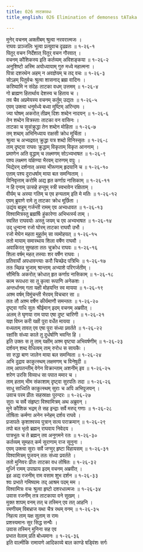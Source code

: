 ```yaml
---
title: 026 ताटकावधः
title_english: 026 Elimination of demoness tATaka

---
```

मुनेर् वचनम् अक्लीबम् श्रुत्वा नरवरात्मजः ।  
राघवः प्राञ्जलिः भूत्वा प्रत्युवाच दृढव्रतः ॥ १-२६-१  
पितुर् वचन निर्देशात् पितुर् वचन गौरवात् ।  
वचनम् कौशिकस्य इति कर्तव्यम् अविशङ्कया ॥ १-२६-२  
अनुशिष्टो अस्मि अयोध्यायाम् गुरु मध्ये महात्मना ।  
पित्रा दशरथेन अहम् न अवज्ञेयम् च तद् वचः ॥ १-२६-३  
सोऽहम् पितुर्वचः श्रुत्वा शासनाद् ब्रह्म वादिनः ।  
करिष्यामि न संदेहः ताटका वधम् उत्तमम् ॥ १-२६-४  
गो ब्राह्मण हितार्थाय देशस्य च हिताय च ।  
तव चैव अप्रमेयस्य वचनम् कर्तुम् उद्यतः ॥ १-२६-५  
एवम् उक्त्वा धनुर्मध्ये बध्वा मुष्टिम् अरिन्दमः ।  
ज्या घोषम् अकरोत् तीव्रम् दिशः शब्देन नादयन् ॥ १-२६-६  
तेन शब्देन वित्रस्ताः ताटका वन वासिनः ।  
ताटका च सुसंक्रुद्धा तेन शब्देन मोहिता ॥ १-२६-७  
तम् शब्दम् अभिनिध्याय राक्षसी क्रोध मूर्चिता ।  
श्रुत्वा च अभ्यद्रवत् क्रुद्धा यत्र शब्दो विनिस्सृतः ॥ १-२६-८  
ताम् दृष्ट्वा राघवः क्रुद्धाम् विकृताम् विकृत आननाम् ।  
प्रमाणेन अति वृद्धाम् च लक्ष्मणम् सोऽभ्यभाषत ॥ १-२६-९  
पश्य लक्ष्मण यक्षिण्या भैरवम् दारुणम् वपुः ।  
भिद्येरन् दर्शनात् अस्या भीरूणाम् हृदयानि च ॥ १-२६-१०  
एताम् पश्य दुराधर्षाम् माया बल समन्विताम् ।  
विनिवृत्ताम् करोमि अद्य हृत कर्णाग्र नासिकाम् ॥ १-२६-११  
न हि एनाम् उत्सहे हन्तुम् स्त्री स्वभावेन रक्षिताम् ।  
वीर्यम् च अस्या गतिम् च एव हन्यताम् इति मे मतिः ॥ १-२६-१२  
एवम् ब्रुवाणे रामे तु ताटका क्रोध मूर्छिता ।  
उद्यंय बाहूम् गर्जन्ती रामम् एव अभ्यधावत ॥ १-२६-१३  
विश्वामित्रस्तु ब्रह्मर्षिः हुंकारेणा अभिभर्त्स्य ताम् ।  
स्वस्ति राघवयोः अस्तु जयम् च एव अभ्यभाषत ॥ १-२६-१४  
उद् धुन्वाना रजो घोरम् ताटका राघवौ उभौ ।  
रजो मेघेन महता मुहूर्तम् सा व्यमोहयत् ॥ १-२६-१५  
ततो मायाम् समास्थाय शिला वर्षेण राघवौ ।  
अवाकिरत् सुमहता ततः चुक्रोध राघवः ॥ १-२६-१६  
शिला वर्षम् महत् तस्याः शर वर्षेण राघवः ।  
प्रतिवार्यो अपधावन्त्याः करौ चिच्छेद पत्रिभिः ॥ १-२६-१७  
ततः च्छिन्न भुजाम् श्रान्ताम् अभ्याशे परिगर्जतीम् ।  
सौमित्रिः अकरोत् क्रोधात् हृत कर्णाग्र नासिकाम् ॥ १-२६-१८  
काम रूपधरा सा तु कृत्वा रूपाणि अनेकशः ।  
अन्तर्धानम् गता यक्षी मोहयन्ति स्व मायया ॥ १-२६-१९  
अश्म वर्षम् विमुंचन्ती भैरवम् विचचार सा ॥  
ततः तौ अश्म वर्षेण कीर्यमाणौ समन्ततः ॥ १-२६-२०  
दृष्ट्वा गाधि सुतः श्रीईमान् इदम् वचनम् अब्रवीत् ।  
अलम् ते घृणया राम पापा एषा दुष्ट चारिणी ॥ १-२६-२१  
यज्ञ विघ्न करी यक्षी पुरा वर्धेत मायया ।  
वध्यताम् तावत् एव एषा पुरा संध्या प्रवर्तते ॥ १-२६-२२  
रक्षांसि संध्या काले तु दुर्धर्षाणि भवन्ति हि ।  
इति उक्तः स तु ताम् यक्षीम् अश्म वृष्ट्या अभिवर्षणीम् ॥ १-२६-२३  
दर्शयन् शब्द वेधित्वम् ताम् रुरोध स सायकैः ।  
सा रुद्धा बाण जालेन माया बल समन्विता ॥ १-२६-२४  
अभि दुद्राव काकुत्स्थम् लक्षमणम् च विनेषुदी ॥  
ताम् आपतन्तीम् वेगेन विक्रान्ताम् अशनीम् इव ॥ १-२६-२५  
शरेण उरसि विव्याध सा पपात ममार च ।  
ताम् हताम् भीम संकाशाम् दृष्ट्वा सुरपतिः तदा ॥ १-२६-२६  
साधु साध्विति काकुत्स्थम् सुराः च अपि अभिपूजयन् ।  
उवाच परम प्रीतः सहस्राक्षः पुरन्दरः ॥ १-२६-२७  
सुराः च सर्वे संहृष्टा विश्वामित्रम् अथ अब्रुवन् ।  
मुने कौशिक भद्रम् ते सह इन्द्राः सर्वे मरुद् गणाः ॥ १-२६-२८  
तोषिताः कर्मणा अनेन स्नेहम् दर्शय राघवे ।  
प्रजापतेः कृशाश्वस्य पुत्रान् सत्य पराक्रमान् ॥ १-२६-२९  
तपो बल भृतो ब्रह्मन् राघवाय निवेदय ।  
पात्रभूतः च ते ब्रह्मन् तव अनुगमने रतः ॥ १-२६-३०  
कर्तव्यम् सुमहत् कर्म सुराणाम् राज सूनुना ।  
एवम् उक्त्वा सुराः सर्वे जग्मुर् हृष्टा विहायसम् ॥ १-२६-३१  
विश्वामित्रम् पूजयन् ततः संध्या प्रवर्तते ।  
ततो मुनिवरः प्रीतः ताटका वध तोषितः ॥ १-२६-३२  
मूर्ध्नि रामम् उपाघ्राय इदम् वचनम् अब्रवीत् ।  
इह अद्य रजनीम् राम वसाम शुभ दर्शन ॥ १-२६-३३  
श्वः प्रभाते गमिष्यामः तद् आश्रम पदम् मम ।  
विश्वामित्रः वचः श्रुत्वा हृष्टो दशरधात्मजः ॥ १-२६-३४  
उवास रजनीम् तत्र ताटकाया वने सुखम् ।  
मुक्त शापम् वनम् तत् च तस्मिन् एव तत् आहनि ।  
रमणीयम् विबभ्राज यथा चैत्र रथम् वनम् ॥ १-२६-३५  
निहत्य ताम् यक्ष सुताम् स रामः  
प्रशस्यमानः सुर सिद्ध सन्घैः ।  
उवास तस्मिन् मुनिना सह एव  
प्रभात वेलाम् प्रति बोध्यमानः ॥ १-२६-३६  
इति वाल्मीकि रामायणे आदिकाव्ये बाल काण्डे षड्विंशः सर्गः